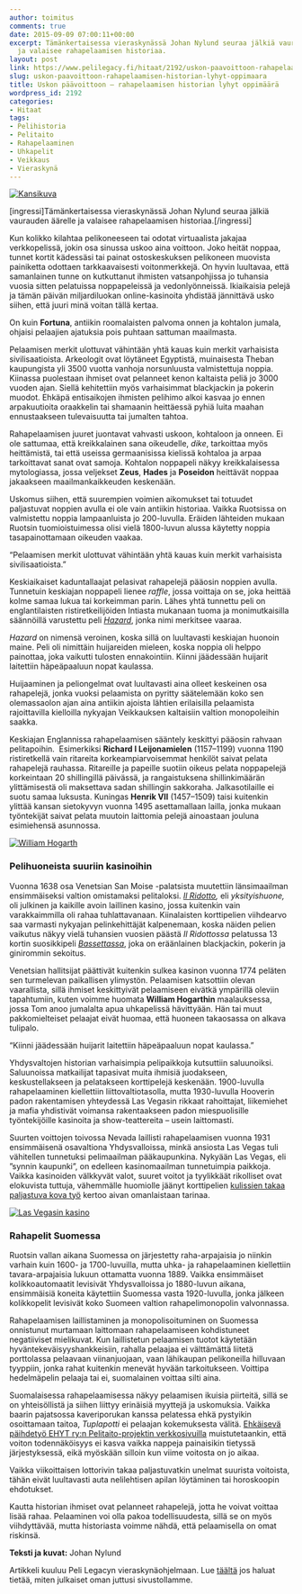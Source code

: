```yaml
---
author: toimitus
comments: true
date: 2015-09-09 07:00:11+00:00
excerpt: Tämänkertaisessa vieraskynässä Johan Nylund seuraa jälkiä vaurauden äärelle
  ja valaisee rahapelaamisen historiaa.
layout: post
link: https://www.pelilegacy.fi/hitaat/2192/uskon-paavoittoon-rahapelaamisen-historian-lyhyt-oppimaara
slug: uskon-paavoittoon-rahapelaamisen-historian-lyhyt-oppimaara
title: Uskon päävoittoon – rahapelaamisen historian lyhyt oppimäärä
wordpress_id: 2192
categories:
- Hitaat
tags:
- Pelihistoria
- Pelitaito
- Rahapelaaminen
- Uhkapelit
- Veikkaus
- Vieraskynä
---
```


[![Kansikuva](http://www.pelilegacy.fi/wp-content/uploads/2015/09/aleatoriedade.jpg)](http://www.pelilegacy.fi/wp-content/uploads/2015/09/aleatoriedade.jpg)

[ingressi]Tämänkertaisessa vieraskynässä Johan Nylund seuraa jälkiä vaurauden äärelle ja valaisee rahapelaamisen historiaa.[/ingressi]

Kun kolikko kilahtaa pelikoneeseen tai odotat virtuaalista jakajaa verkkopelissä, jokin osa sinussa uskoo aina voittoon. Joko heität noppaa, tunnet kortit kädessäsi tai painat ostoskeskuksen pelikoneen muovista painiketta odottaen tarkkaavaisesti voitonmerkkejä. On hyvin luultavaa, että samanlainen tunne on kutkuttanut ihmisten vatsanpohjissa jo tuhansia vuosia sitten pelatuissa noppapeleissä ja vedonlyönneissä. Ikiaikaisia pelejä ja tämän päivän miljardiluokan online-kasinoita yhdistää jännittävä usko siihen, että juuri minä voitan tällä kertaa.

On kuin **Fortuna**, antiikin roomalaisten palvoma onnen ja kohtalon jumala, ohjaisi pelaajien ajatuksia pois puhtaan sattuman maailmasta.

Pelaamisen merkit ulottuvat vähintään yhtä kauas kuin merkit varhaisista sivilisaatioista. Arkeologit ovat löytäneet Egyptistä, muinaisesta Theban kaupungista yli 3500 vuotta vanhoja norsunluusta valmistettuja noppia. Kiinassa puolestaan ihmiset ovat pelanneet kenon kaltaista peliä jo 3000 vuoden ajan. Siellä kehitettiin myös varhaisimmat blackjackin ja pokerin muodot. Ehkäpä entisaikojen ihmisten pelihimo alkoi kasvaa jo ennen arpakuutioita oraakkelin tai shamaanin heittäessä pyhiä luita maahan ennustaakseen tulevaisuutta tai jumalten tahtoa.

Rahapelaamisen juuret juontavat vahvasti uskoon, kohtaloon ja onneen. Ei ole sattumaa, että kreikkalainen sana oikeudelle, _dike_, tarkoittaa myös heittämistä, tai että useissa germaanisissa kielissä kohtaloa ja arpaa tarkoittavat sanat ovat samoja. Kohtalon noppapeli näkyy kreikkalaisessa mytologiassa, jossa veljekset **Zeus**, **Hades** ja **Poseidon** heittävät noppaa jakaakseen maailmankaikkeuden keskenään.

Uskomus siihen, että suurempien voimien aikomukset tai totuudet paljastuvat noppien avulla ei ole vain antiikin historiaa. Vaikka Ruotsissa on valmistettu noppia lampaanluista jo 200-luvulla. Eräiden lähteiden mukaan Ruotsin tuomioistuimessa olisi vielä 1800-luvun alussa käytetty noppia tasapainottamaan oikeuden vaakaa.

<div class="pullquote">“Pelaamisen merkit ulottuvat vähintään yhtä kauas kuin merkit varhaisista sivilisaatioista.”</div>

Keskiaikaiset kaduntallaajat pelasivat rahapelejä pääosin noppien avulla. Tunnetuin keskiajan noppapeli lienee _raffle_, jossa voittaja on se, joka heittää kolme samaa lukua tai korkeimman parin. Lähes yhtä tunnettu peli on englantilaisten ristiretkeilijöiden Intiasta mukanaan tuoma ja monimutkaisilla säännöillä varustettu peli [_Hazard_](https://en.wikipedia.org/wiki/Hazard_(game)), jonka nimi merkitsee vaaraa.

_Hazard_ on nimensä veroinen, koska sillä on luultavasti keskiajan huonoin maine. Peli oli nimittäin huijareiden mieleen, koska noppia oli helppo painottaa, joka vaikutti tulosten ennakointiin. Kiinni jäädessään huijarit laitettiin häpeäpaaluun nopat kaulassa.

Huijaaminen ja peliongelmat ovat luultavasti aina olleet keskeinen osa rahapelejä, jonka vuoksi pelaamista on pyritty säätelemään koko sen olemassaolon ajan aina antiikin ajoista lähtien erilaisilla pelaamista rajoittavilla kielloilla nykyajan Veikkauksen kaltaisiin valtion monopoleihin saakka.

Keskiajan Englannissa rahapelaamisen sääntely keskittyi pääosin rahvaan pelitapoihin.  Esimerkiksi **Richard I Leijonamielen** (1157–1199) vuonna 1190 ristiretkellä vain ritareita korkeampiarvoisemmat henkilöt saivat pelata rahapelejä rauhassa. Ritareille ja papeille suotiin oikeus pelata noppapelejä korkeintaan 20 shillingillä päivässä, ja rangaistuksena shillinkimäärän ylittämisestä oli maksettava sadan shillingin sakkoraha. Jalkasotilaille ei suotu samaa luksusta. Kuningas **Henrik VII** (1457–1509) taisi kuitenkin ylittää kansan sietokyvyn vuonna 1495 asettamallaan lailla, jonka mukaan työntekijät saivat pelata muutoin laittomia pelejä ainoastaan jouluna esimiehensä asunnossa.

[![William Hogarth](http://www.pelilegacy.fi/wp-content/uploads/2015/09/william_hogarth.jpg)](http://www.pelilegacy.fi/wp-content/uploads/2015/09/william_hogarth.jpg)



### Pelihuoneista suuriin kasinoihin



Vuonna 1638 osa Venetsian San Moise -palatsista muutettiin länsimaailman ensimmäiseksi valtion omistamaksi pelitaloksi. _[Il Ridotto](https://en.wikipedia.org/wiki/Ridotto),_ eli _yksityishuone,_ oli julkinen ja kaikille avoin laillinen kasino, jossa kuitenkin vain varakkaimmilla oli rahaa tuhlattavanaan. Kiinalaisten korttipelien viihdearvo saa varmasti nykyajan pelinkehittäjät kalpenemaan, koska näiden pelien vaikutus näkyy vielä tuhansien vuosien päästä _Il Ridottossa_ pelatussa 13 kortin suosikkipeli [_Bassettassa_](https://en.wikipedia.org/wiki/Basset_(card_game)), joka on eräänlainen blackjackin, pokerin ja ginirommin sekoitus.

Venetsian hallitsijat päättivät kuitenkin sulkea kasinon vuonna 1774 peläten sen turmelevan paikallisen ylimystön. Pelaamisen katsottiin olevan vaarallista, sillä ihmiset keskittyivät pelaamiseen eivätkä ympärillä oleviin tapahtumiin, kuten voimme huomata **William Hogarthin** maalauksessa, jossa Tom anoo jumalalta apua uhkapelissä hävittyään. Hän tai muut pakkomielteiset pelaajat eivät huomaa, että huoneen takaosassa on alkava tulipalo.

<div class="pullquote">“Kiinni jäädessään huijarit laitettiin häpeäpaaluun nopat kaulassa.”</div>

Yhdysvaltojen historian varhaisimpia pelipaikkoja kutsuttiin saluunoiksi. Saluunoissa matkailijat tapasivat muita ihmisiä juodakseen, keskustellakseen ja pelatakseen korttipelejä keskenään. 1900-luvulla rahapelaaminen kiellettiin liittovaltiotasolla, mutta 1930-luvulla Hooverin padon rakentamisen yhteydessä Las Vegasin rikkaat rahoittajat, liikemiehet ja mafia yhdistivät voimansa rakentaakseen padon miespuolisille työntekijöille kasinoita ja show-teattereita – usein laittomasti.

Suurten voittojen toivossa Nevada laillisti rahapelaamisen vuonna 1931 ensimmäisenä osavaltiona Yhdysvalloissa, minkä ansiosta Las Vegas tuli vähitellen tunnetuksi pelimaailman pääkaupunkina. Nykyään Las Vegas, eli ”synnin kaupunki”, on edelleen kasinomaailman tunnetuimpia paikkoja. Vaikka kasinoiden välkkyvät valot, suuret voitot ja tyylikkäät rikolliset ovat elokuvista tuttuja, vähemmälle huomiolle jäänyt korttipelien [kulissien takaa paljastuva kova työ](https://fi.unibet.com/hub/vegas-casino-krupieeri/) kertoo aivan omanlaistaan tarinaa.

[![Las Vegasin kasino](http://www.pelilegacy.fi/wp-content/uploads/2015/09/mgm_grand_hotel.jpg)](http://www.pelilegacy.fi/wp-content/uploads/2015/09/mgm_grand_hotel.jpg)



### Rahapelit Suomessa



Ruotsin vallan aikana Suomessa on järjestetty raha-arpajaisia jo niinkin varhain kuin 1600- ja 1700-luvuilla, mutta uhka- ja rahapelaaminen kiellettiin tavara-arpajaisia lukuun ottamatta vuonna 1889. Vaikka ensimmäiset kolikkoautomaatit levisivät Yhdysvalloissa jo 1880-luvun aikana, ensimmäisiä koneita käytettiin Suomessa vasta 1920-luvulla, jonka jälkeen kolikkopelit levisivät koko Suomeen valtion rahapelimonopolin valvonnassa.

Rahapelaamisen laillistaminen ja monopolisoituminen on Suomessa onnistunut murtamaan laittomaan rahapelaamiseen kohdistuneet negatiiviset mielikuvat. Kun laillistetun pelaamisen tuotot käytetään hyväntekeväisyyshankkeisiin, rahalla pelaajaa ei välttämättä liitetä porttolassa pelaavaan viinanjuojaan, vaan lähikaupan pelikoneilla hilluvaan tyyppiin, jonka rahat kuitenkin menevät hyvään tarkoitukseen. Voittipa hedelmäpelin pelaaja tai ei, suomalainen voittaa silti aina.

Suomalaisessa rahapelaamisessa näkyy pelaamisen ikuisia piirteitä, sillä se on yhteisöllistä ja siihen liittyy erinäisiä myyttejä ja uskomuksia. Vaikka baarin pajatsossa kaveriporukan kanssa pelatessa ehkä pystyikin osoittamaan taitoa, _Tuplapotti_ ei pelaajan kokemuksesta välitä. [Ehkäisevä päihdetyö EHYT ry:n Pelitaito-projektin verkkosivuilla](http://pelitaito.fi/) muistutetaankin, että voiton todennäköisyys ei kasva vaikka nappeja painaisikin tietyssä järjestyksessä, eikä myöskään silloin kun viime voitosta on jo aikaa.

Vaikka viikoittaisen lottorivin takaa paljastuvatkin unelmat suurista voitoista, tähän eivät luultavasti auta nelilehtisen apilan löytäminen tai horoskoopin ehdotukset.

Kautta historian ihmiset ovat pelanneet rahapelejä, jotta he voivat voittaa lisää rahaa. Pelaaminen voi olla pakoa todellisuudesta, sillä se on myös viihdyttävää, mutta historiasta voimme nähdä, että pelaamisella on omat riskinsä.

**Teksti ja kuvat:** Johan Nylund



Artikkeli kuuluu Peli Legacyn vieraskynäohjelmaan. Lue [täältä](http://www.pelilegacy.fi/kirjoita) jos haluat tietää, miten julkaiset oman juttusi sivustollamme.

